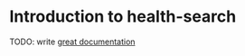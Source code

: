 # Introduction to health-search

TODO: write [great documentation](http://jacobian.org/writing/what-to-write/)

